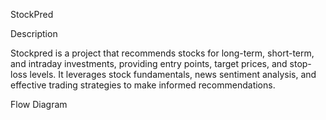StockPred

Description

Stockpred is a project that recommends stocks for long-term, short-term, and intraday investments, providing entry points, target prices, and stop-loss levels. It leverages stock fundamentals, news sentiment analysis, and effective trading strategies to make informed recommendations.

Flow Diagram

